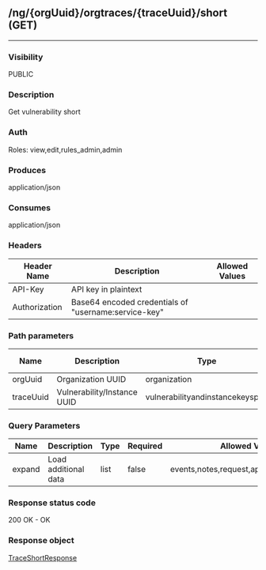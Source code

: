 ## /ng/{orgUuid}/orgtraces/{traceUuid}/short (GET)
---
### Visibility
PUBLIC
### Description
Get vulnerability short
### Auth
Roles: view,edit,rules_admin,admin
### Produces
application/json
### Consumes
application/json
### Headers
| Header Name | Description | Allowed Values |
| ----------- | ----------- | ----------- |
| API-Key | API key in plaintext |  |
| Authorization | Base64 encoded credentials of &quot;username:service-key&quot; |  |
### Path parameters
| Name | Description | Type | Required | Allowed Values |
| ----------- | ----------- | ----------- | ----------- | ----------- |
| orgUuid | Organization UUID | organization | true | String |
| traceUuid | Vulnerability/Instance UUID | vulnerabilityandinstancekeyspair | true | String |
### Query Parameters
| Name | Description | Type | Required | Allowed Values |
| ----------- | ----------- | ----------- | ----------- | ----------- |
| expand | Load additional data | list | false | events,notes,request,application,skip_links |
### Response status code
200 OK - OK
### Response object
[TraceShortResponse](<../../objects/TraceShortResponse.md>)
